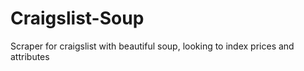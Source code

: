 # Craigslist-Soup
Scraper for craigslist with beautiful soup, looking to index prices and attributes
